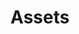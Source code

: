 ---
layout: redirect.njk
tags: level2
key: assets_fr
title: Assets
redirect: /de/foundation/assets/icons/
parent: foundation_fr
order: 3
---